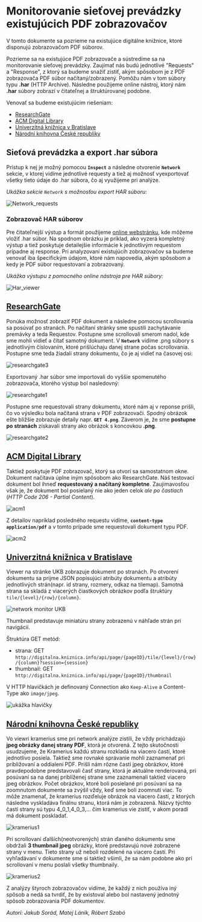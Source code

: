# Monitorovanie sieťovej prevádzky existujúcich PDF zobrazovačov

V tomto dokumente sa pozrieme na existujúce digitálne knižnice, ktoré disponujú zobrazovačom PDF súborov.

Pozrieme sa na existujúce PDF zobrazovače a sústredíme sa na monitorovanie sieťovej prevádzky. Zaujímať nás budú jednotlivé "Requests" a "Response", z ktorý sa budeme snažiť zistiť, akým spôsobom je z PDF zobrazovača PDF súbor načítaný/zobrazený. Pomôžu nám v tom súbory typu **.har** (HTTP Archive). Následne použijeme online nástroj, ktorý
nám **.har** súbory zobrazí v čitateľnej a štruktúrovanej podobne.

Venovať sa budeme existujúcim riešeniam:
- [ResearchGate](https://www.researchgate.net/)
- [ACM Digital Library](https://dl.acm.org/)
- [Univerzitná knižnica v Bratislave](http://digitalna.kniznica.info/)
- [Národní knihovna České republiky](https://kramerius5.nkp.cz/)

## Sieťová prevádzka a export .har súbora

Prístup k nej je možný pomocou **`Inspect`** a následne otvorenie **`Network`** sekcie, v ktorej vidíme jednotlivé requesty a tiež aj možnosť vyexportovať všetky tieto údaje do .har súbora, čo aj využijeme pri analýze.

*Ukážka sekcie `Network` s možnosťou export HAR súboru:*

![Network_requests](@site/static/img/network_requests.png) 

### Zobrazovač HAR súborov

Pre čitateľnejší výstup a formát použijeme [online webstránku](http://www.softwareishard.com/har/viewer/), kde môžeme vložiť .har súbor. Na spodnom obrázku je príklad, ako vyzerá kompletný výstup a tiež poskytuje detailejšie informácie k jednotlivým requestom prípadne aj response. Pri analyzovaní existujúcih zobrazovačov sa budeme venovať iba špecifickým údajom, ktoré nám napovedia, akým spôsobom a kedy je PDF súbor requestovaní a zobrazovaný.

*Ukážka výstupu z pomocného online nástroja pre HAR súbory:*

![Har_viewer](@site/static/img/har_viewer.png) 

## [ResearchGate](https://www.researchgate.net/)

Ponúka možnosť zobraziť PDF dokument a následne pomocou scrollovania sa posúvať po stranách. Po načítaní stránky sme spustili zachytávanie premávky a teda Requestov. Postupne sme scrollovali smerom nadol, kde sme mohli vidieť a čítať samotný dokument. V **`Network`** vidíme .png súbory s jednotlivým číslovaním, ktoré prišlúchaju danej strane počas scrollovania. Postupne sme teda žiadali strany dokumentu, čo je aj vidieť na časovej osi:

![researchgate3](@site/static/img/researchgate3.png) 

Exportovaný .har súbor sme importovali do vyššie spomenutého zobrazovača, ktorého výstup bol nasledovný:

![researchgate1](@site/static/img/researchgate1.png) 

Postupne sme requestovali strany dokumentu, ktoré nám aj v reponse prišli, čo vo výsledku bola načítaná strana v PDF zobrazovači. Spodný obrázok ešte bližšie zobrazuje detaily napr. **`GET 4.png`**. Záverom je, že sme **postupne po stranách** získavali strany ako obrázok s koncovkou **.png**.

![researchgate2](@site/static/img/researchgate2.png)

## [ACM Digital Library](https://dl.acm.org/)

Taktiež poskytuje PDF zobrazovač, ktorý sa otvorí sa samostatnom okne. Dokument načítava úplne iným spôsobom ako ResearchGate. Náš testovací dokument bol ihneď **requestovaný a načítaný kompletne**. Zaujimavosťou však je, že dokument bol posielaný nie ako jeden celok *ale po častiach* (*HTTP Code 206 - Partial Content*).

![acm1](@site/static/img/acm1.png)

Z detailov napríklad posledného requestu vidíme, **`content-type`** **`application/pdf`** a v tomto prípade sme requestovali dokument typu PDF.

![acm2](@site/static/img/acm2.png)

## [Univerzitná knižnica v Bratislave](http://digitalna.kniznica.info/)

Viewer na stránke UKB zobrazuje dokument po stranách. Po otvorení dokumentu sa prijme JSON popisujúci atribúty dokumentu a atribúty jednotlivých strán(napr. id strany, rozmery, odkaz na tilemap). Samotná strana sa skladá z viacerých čiastkových obrázkov podľa štruktúry `tile/{level}/{row}/{column}`.

![network monitor UKB](@site/static/img/ukb1.png)

Thumbnail predstavuje miniatúru strany zobrazenú v náhľade strán pri navigácií.

Štruktúra GET metód:

- strana: GET `http://digitalna.kniznica.info/api/page/{pageID}/tile/{level}/{row}/{column}?session={session}`
- thumbnail: GET `http://digitalna.kniznica.info/api/page/{pageID}/thumbnail`

V HTTP hlavičkách je definovaný Connection ako `Keep-Alive` a Content-Type ako `image/jpeg`.

![ukážka hlavičky](@site/static/img/ukb2.png)

## [Národní knihovna České republiky](https://kramerius5.nkp.cz/)

Vo viewri kramerius sme pri network analýze zistili, že vždy prichádzajú **jpeg obrázky danej strany PDF**, ktorá je otvorená. Z tejto skutočnosti usudzujeme, že Kramerius každú stranu rozkladá na viacero častí, ktoré jednotlivo posiela. Taktiež sme rovnaké správanie mohli zaznamenať pri približovaní a oddialení PDF. Prišli nám rôzne časti jpeg obrázkov, ktoré pravdepodobne predstavovali časť strany, ktorá je aktuálne renderovaná, pri posúvaní sa na danej priblíženej strane sme zaznamenali taktiež  viacero jpeg obrázkov. Počet obrázkov, ktoré boli posielané pri posúvaní sa na zoomnutom dokumente sa zvýšil vždy, keď sme boli zoomnutí viac. To môže znamenať, že kramerius rozďeluje obrázok na viacero častí, z ktorých následne vyskladáva finálnu stranu, ktorá nám je zobrazená. Názvy týchto častí strany sú typu 4_0_1,4_0_3,... čím kramerius vie zistiť, v akom poradí má dokument poskladať.  

![kramerius1](@site/static/img/kramerius1.png)

Pri scrollovaní ďalších(neotvorených) strán ďaného  dokumentu sme obdržali **3 thumbnail jpeg** obrázky, ktoré predstavujú nové zobrazené strany v menu. Tieto strany už neboli rozdelené na viacero častí. Pri vyhľadávaní v dokumente sme si taktiež všimli, že sa nám podobne ako pri scrollovaní v menu poslali všetky thumbnaily. 

![kramerius2](@site/static/img/kramerius2.png)

Z analýzy štyroch zobrazovačov vidíme, že každý z nich používa iný spôsob a nedá sa tvrdiť, že by existoval alebo bol nastavený jednotný spôsob zobrazovania PDF dokumentov.

*Autori: Jakub Sorád, Matej Lánik, Róbert Szabó*
